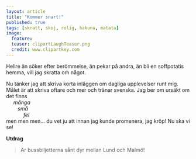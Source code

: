 ```yaml
---
layout: article
title: "Kommer snart!"
published: true
tags: [skratt, skoj, rolig, hakuna, matata]
image:
  feature:
  teaser: clipartLaughTeaser.png
  credit: www.clipartkey.com
---
```


Hellre än söker efter berömmelse, än pekar på andra, än bli en soffpotatis hemma, vill jag skratta om något.

Nu tänker jag att skriva korta inläggen om dagliga upplevelser runt mig. Målet är att skriva oftare och mer och tränar svenska. Jag ber om ursäkt om det finns <br>
&nbsp;&nbsp;&nbsp;&nbsp; *många <br>
&nbsp;&nbsp;&nbsp;&nbsp;&nbsp;&nbsp;&nbsp;&nbsp;små <br>
&nbsp;&nbsp;&nbsp;&nbsp;&nbsp;&nbsp;&nbsp;&nbsp;&nbsp;&nbsp;&nbsp;&nbsp;fel* <br>
men men men... du vet ju att innan jag kunde promenera, jag kröp! Nu ska vi se!

**Utdrag**
> Är bussbiljetterna sånt dyr mellan Lund och Malmö!
